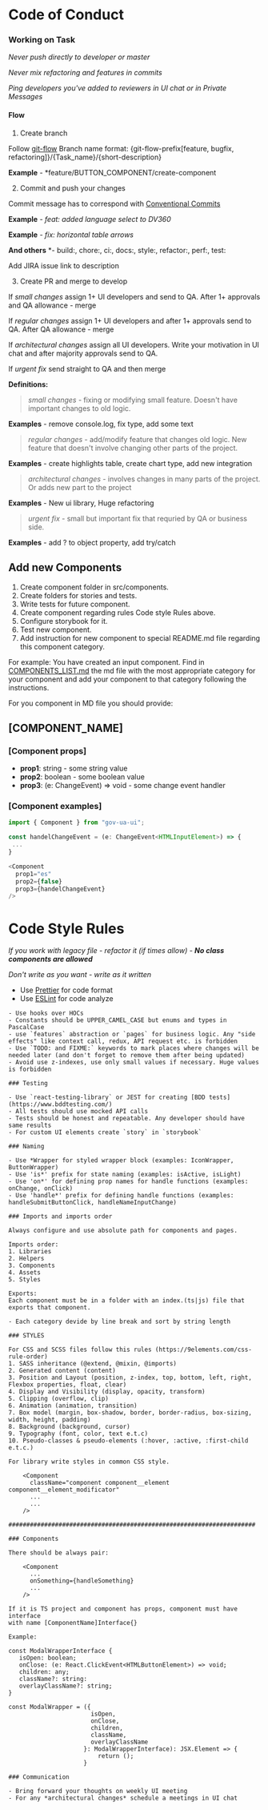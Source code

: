 # Code of Conduct

### Working on Task

*Never push directly to developer or master*

*Never mix refactoring and features in commits*

*Ping developers you've added to reviewers in UI chat or in Private Messages*

#### Flow

1. Create branch

Follow [git-flow](https://datasift.github.io/gitflow/IntroducingGitFlow.html)
Branch name format: {git-flow-prefix[feature, bugfix, refactoring]}/{Task_name}/{short-description}

**Example** - *feature/BUTTON_COMPONENT/create-component

2. Commit and push your changes

Commit message has to correspond with [Conventional Commits](https://www.conventionalcommits.org/en/v1.0.0-beta.4/)

**Example** *- feat: added language select to DV360*

**Example** *- fix: horizontal table arrows*

**And others** *- build:, chore:, ci:, docs:, style:, refactor:, perf:, test:

Add JIRA issue link to description

3. Create PR and merge to develop

If *small changes* assign 1+ UI developers and send to QA.
After 1+ approvals and QA allowance - merge

If *regular changes* assign 1+ UI developers and after 1+ approvals send to QA.
After QA allowance - merge

If *architectural changes* assign all UI developers.
Write your motivation in UI chat and after majority approvals send to QA.

If *urgent fix* send straight to QA and then merge

**Definitions:**

> *small changes -* fixing or modifying small feature. Doesn't have important changes to old logic.

**Examples** - remove console.log, fix type, add some text

> *regular changes -* add/modify feature that changes old logic. New feature that doesn't involve changing other parts
> of the project.

**Examples** - create highlights table, create chart type, add new integration

> *architectural changes -* involves changes in many parts of the project. Or adds new part to the project

**Examples** - New ui library, Huge refactoring

> *urgent fix -* small but important fix that requried by QA or business side.

**Examples** - add ? to object property, add try/catch

## Add new Components

1. Create component folder in src/components.
2. Create folders for stories and tests.
3. Write tests for future component.
4. Create component regarding rules Code style Rules above.
5. Configure storybook for it.
6. Test new component.
7. Add instruction for new component to special README.md file regarding this component category.

For example:
You have created an input component. Find in [COMPONENTS_LIST.md](./MDDescriptions/COMPONENTS_LIST.md) the md file with
the most appropriate category for your component and add your component to that category following the instructions.

For you component in MD file you should provide:

## [COMPONENT_NAME]

### [Component props]

- **prop1**: string - some string value
- **prop2**: boolean - some boolean value
- **prop3**: (e: ChangeEvent<HTMLInputElement>) => void - some change event handler

### [Component examples]

```js
import { Component } from "gov-ua-ui";

const handelChangeEvent = (e: ChangeEvent<HTMLInputElement>) => {
 ...
}

<Component
  prop1="es"
  prop2={false}
  prop3={handelChangeEvent}
/>
```

# Code Style Rules

*If you work with legacy file - refactor it (if times allow) - **No class components are allowed***

*Don't write as you want - write as it written*

- Use [Prettier](https://prettier.io/) for code format
- Use [ESLint](https://eslint.org/) for code analyze

```
- Use hooks over HOCs
- Constants should be UPPER_CAMEL_CASE but enums and types in PascalCase
- use `features` abstraction or `pages` for business logic. Any "side effects" like context call, redux, API request etc. is forbidden   
- Use `TODO: and FIXME:` keywords to mark places where changes will be needed later (and don't forget to remove them after being updated)
- Avoid use z-indexes, use only small values if necessary. Huge values is forbidden

### Testing

- Use `react-testing-library` or JEST for creating [BDD tests](https://www.bddtesting.com/)
- All tests should use mocked API calls
- Tests should be honest and repeatable. Any developer should have same results 
- For custom UI elements create `story` in `storybook`

### Naming

- Use *Wrapper for styled wrapper block (examples: IconWrapper, ButtonWrapper)
- Use 'is*' prefix for state naming (examples: isActive, isLight)
- Use 'on*' for defining prop names for handle functions (examples: onChange, onClick)
- Use 'handle*' prefix for defining handle functions (examples: handleSubmitButtonClick, handleNameInputChange)

### Imports and imports order

Always configure and use absolute path for components and pages.

Imports order:
1. Libraries
2. Helpers
3. Components
4. Assets
5. Styles

Exports: 
Each component must be in a folder with an index.(ts|js) file that exports that component.

- Each category devide by line break and sort by string length 

### STYLES

For CSS and SCSS files follow this rules (https://9elements.com/css-rule-order)
1. SASS inheritance (@extend, @mixin, @imports)
2. Generated content (content)
3. Position and Layout (position, z-index, top, bottom, left, right, Flexbox properties, float, clear)
4. Display and Visibility (display, opacity, transform)
5. Clipping (overflow, clip)
6. Animation (animation, transition)
7. Box model (margin, box-shadow, border, border-radius, box-sizing, width, height, padding)
8. Background (background, cursor)
9. Typography (font, color, text e.t.c)
10. Pseudo-classes & pseudo-elements (:hover, :active, :first-child e.t.c.)

For library write styles in common CSS style.  

    <Component
      className="component component__element component__element_modificator"
      ...
      ...
    />

#####################################################################

### Components 

There should be always pair:

    <Component
      ...
      onSomething={handleSomething}
      ...
    />

If it is TS project and component has props, component must have interface
with name [ComponentName]Interface{}
 
Example: 
 
const ModalWrapperInterface {
   isOpen: boolean;
   onClose: (e: React.ClickEvent<HTMLButtonElement>) => void;
   children: any;
   className?: string:
   overlayClassName?: string;
}
  
const ModalWrapper = ({
                       isOpen,
                       onClose,
                       children,
                       className,
                       overlayClassName
                     }: ModalWrapperInterface): JSX.Element => {
                         return ();
                     }                        

### Communication

- Bring forward your thoughts on weekly UI meeting
- For any *architectural changes* schedule a meetings in UI chat
